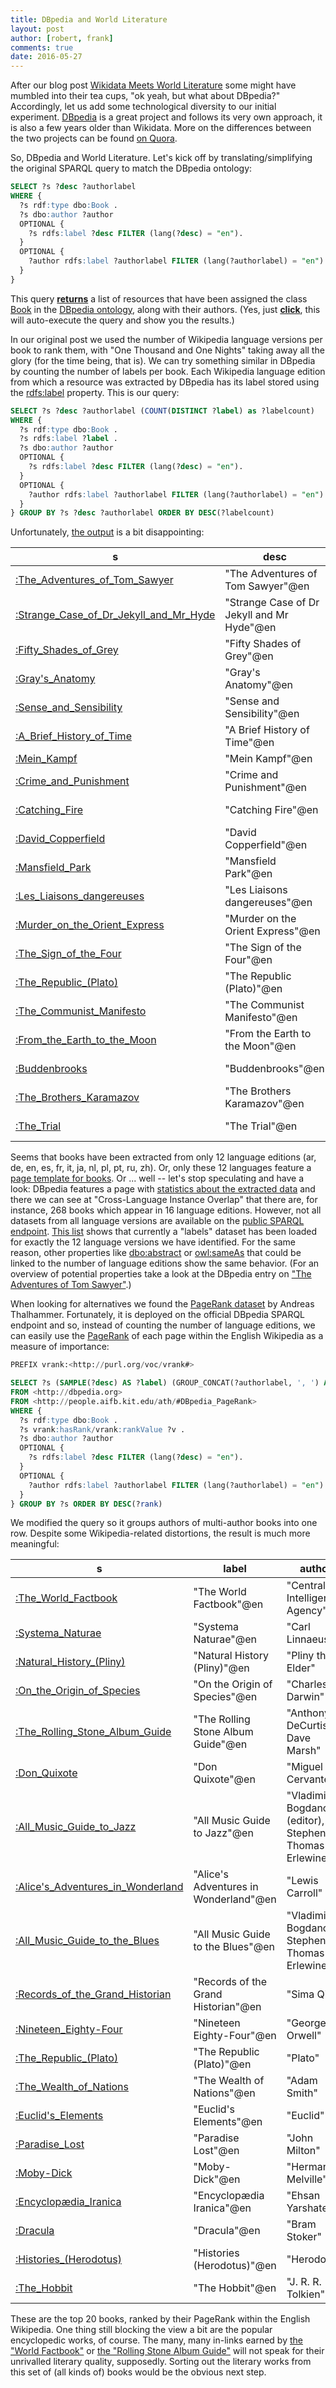 ```yaml
---
title: DBpedia and World Literature
layout: post
author: [robert, frank]
comments: true
date: 2016-05-27
---
```


After our blog post
[Wikidata Meets World Literature](Wikidata-Meets-World-Literature])
some might have mumbled into their tea cups, "ok yeah, but what about
DBpedia?" Accordingly, let us add some technological diversity to our
initial experiment. [DBpedia](http://www.dbpedia.org/) is a great
project and follows its very own approach, it is also a few years
older than Wikidata. More on the differences between the two projects
can be found
[on Quora](https://www.quora.com/What-is-the-difference-between-Wikidata-and-DBpedia).

So, DBpedia and World Literature. Let's kick off by translating/simplifying the original SPARQL query to match the DBpedia ontology:

~~~ sql
SELECT ?s ?desc ?authorlabel
WHERE {
  ?s rdf:type dbo:Book .
  ?s dbo:author ?author
  OPTIONAL {
    ?s rdfs:label ?desc FILTER (lang(?desc) = "en").
  }
  OPTIONAL {
    ?author rdfs:label ?authorlabel FILTER (lang(?authorlabel) = "en").
  }
}
~~~

This query **[returns][query-book]** a list of resources that have
been assigned the class
[Book](http://mappings.dbpedia.org/server/ontology/classes/Book) in
the
[DBpedia ontology](http://mappings.dbpedia.org/server/ontology/classes/),
along with their authors. (Yes, just **[click][query-book]**, this
will auto-execute the query and show you the results.)

In our original post we used the number of Wikipedia language versions
per book to rank them, with "One Thousand and One Nights" taking away
all the glory (for the time being, that is). We can try something
similar in DBpedia by counting the number of labels per book. Each
Wikipedia language edition from which a resource was extracted by
DBpedia has its label stored using the
[rdfs:label](https://www.w3.org/TR/2004/REC-rdf-schema-20040210/#ch_label)
property. This is our query:

~~~ sql
SELECT ?s ?desc ?authorlabel (COUNT(DISTINCT ?label) as ?labelcount)
WHERE {
  ?s rdf:type dbo:Book .
  ?s rdfs:label ?label .
  ?s dbo:author ?author
  OPTIONAL {
    ?s rdfs:label ?desc FILTER (lang(?desc) = "en").
  }
  OPTIONAL {
    ?author rdfs:label ?authorlabel FILTER (lang(?authorlabel) = "en").
  }
} GROUP BY ?s ?desc ?authorlabel ORDER BY DESC(?labelcount)
~~~

Unfortunately, [the output][query-labels] is a bit disappointing:

| s                                      | desc                                       | authorlabel                     | labelcount |
|----------------------------------------|--------------------------------------------|---------------------------------|------------|
| [:The_Adventures_of_Tom_Sawyer](http://dbpedia.org/snorql/?describe=http%3A//dbpedia.org/resource/The_Adventures_of_Tom_Sawyer)         | "The Adventures of Tom Sawyer"@en          | "Mark Twain"@en                 |         12 |
| [:Strange_Case_of_Dr_Jekyll_and_Mr_Hyde](http://dbpedia.org/snorql/?describe=http%3A//dbpedia.org/resource/Strange_Case_of_Dr_Jekyll_and_Mr_Hyde)| "Strange Case of Dr Jekyll and Mr Hyde"@en | "Robert Louis Stevenson"@en     |         12 |
| [:Fifty_Shades_of_Grey](http://dbpedia.org/snorql/?describe=http%3A//dbpedia.org/resource/Fifty_Shades_of_Grey)                 | "Fifty Shades of Grey"@en                  | "E. L. James"@en                |         12 |
| [:Gray's_Anatomy](http://dbpedia.org/snorql/?describe=http%3A//dbpedia.org/resource/Gray's_Anatomy)                       | "Gray's Anatomy"@en                        | "Henry Gray"@en                 |         12 |
| [:Sense_and_Sensibility](http://dbpedia.org/snorql/?describe=http%3A//dbpedia.org/resource/Sense_and_Sensibility)                | "Sense and Sensibility"@en                 | "Jane Austen"@en                |         12 |
| [:A_Brief_History_of_Time](http://dbpedia.org/snorql/?describe=http%3A//dbpedia.org/resource/A_Brief_History_of_Time)              | "A Brief History of Time"@en               | "Stephen Hawking"@en            |         12 |
| [:Mein_Kampf](http://dbpedia.org/snorql/?describe=http%3A//dbpedia.org/resource/Mein_Kampf)                           | "Mein Kampf"@en                            | "Adolf Hitler"@en               |         12 |
| [:Crime_and_Punishment](http://dbpedia.org/snorql/?describe=http%3A//dbpedia.org/resource/Crime_and_Punishment)                 | "Crime and Punishment"@en                  | "Fyodor Dostoyevsky"@en         |         12 |
| [:Catching_Fire](http://dbpedia.org/snorql/?describe=http%3A//dbpedia.org/resource/Catching_Fire)                        | "Catching Fire"@en                         | "Suzanne Collins"@en            |         12 |
| [:David_Copperfield](http://dbpedia.org/snorql/?describe=http%3A//dbpedia.org/resource/David_Copperfield)                    | "David Copperfield"@en                     | "Charles Dickens"@en            |         12 |
| [:Mansfield_Park](http://dbpedia.org/snorql/?describe=http%3A//dbpedia.org/resource/Mansfield_Park)                       | "Mansfield Park"@en                        | "Jane Austen"@en                |         12 |
| [:Les_Liaisons_dangereuses](http://dbpedia.org/snorql/?describe=http%3A//dbpedia.org/resource/Les_Liaisons_dangereuses)             | "Les Liaisons dangereuses"@en              | "Pierre Choderlos de Laclos"@en |         12 |
| [:Murder_on_the_Orient_Express](http://dbpedia.org/snorql/?describe=http%3A//dbpedia.org/resource/Murder_on_the_Orient_Express)         | "Murder on the Orient Express"@en          | "Agatha Christie"@en            |         12 |
| [:The_Sign_of_the_Four](http://dbpedia.org/snorql/?describe=http%3A//dbpedia.org/resource/The_Sign_of_the_Four)                 | "The Sign of the Four"@en                  | "Arthur Conan Doyle"@en         |         12 |
| [:The_Republic_(Plato)][the-republic]                       | "The Republic (Plato)"@en                  | "Plato"@en                      |         12 |
| [:The_Communist_Manifesto](http://dbpedia.org/snorql/?describe=http%3A//dbpedia.org/resource/The_Communist_Manifesto)              | "The Communist Manifesto"@en               | "Friedrich Engels"@en           |         12 |
| [:From_the_Earth_to_the_Moon](http://dbpedia.org/snorql/?describe=http%3A//dbpedia.org/resource/From_the_Earth_to_the_Moon)           | "From the Earth to the Moon"@en            | "Jules Verne"@en                |         12 |
| [:Buddenbrooks](http://dbpedia.org/snorql/?describe=http%3A//dbpedia.org/resource/Buddenbrooks)                         | "Buddenbrooks"@en                          | "Thomas Mann"@en                |         12 |
| [:The_Brothers_Karamazov](http://dbpedia.org/snorql/?describe=http%3A//dbpedia.org/resource/The_Brothers_Karamazov)               | "The Brothers Karamazov"@en                | "Fyodor Dostoyevsky"@en         |         12 |
| [:The_Trial](http://dbpedia.org/snorql/?describe=http%3A//dbpedia.org/resource/The_Trial)                            | "The Trial"@en                             | "Franz Kafka"@en                |         12 |



Seems that books have been extracted from only 12 language editions
(ar, de, en, es, fr, it, ja, nl, pl, pt, ru, zh). Or, only these 12
languages feature a
[page template for books](https://en.wikipedia.org/wiki/Help:Template). Or
... well -- let's stop speculating and have a look: DBpedia features a
page with
[statistics about the extracted data](http://wiki.dbpedia.org/services-resources/datasets/cross-language-overlap-statistics)
and there we can see at "Cross-Language Instance Overlap" that there
are, for instance, 268 books which appear in 16 language editions.
However, not all datasets from all language versions are available on
the
[public SPARQL endpoint](http://wiki.dbpedia.org/OnlineAccess#1.1%20Public%20SPARQL%20Endpoint).
[This list](http://downloads.dbpedia.org/2015-04/core/) shows that
currently a "labels" dataset has been loaded for exactly the 12
language versions we have identified.  For the same reason, other
properties like
[dbo:abstract](http://dbpedia.org/snorql/?property=http%3A//dbpedia.org/ontology/abstract)
or [owl:sameAs](http://www.w3.org/2002/07/owl#sameAs) that could be
linked to the number of language editions show the same behavior. (For
an overview of potential properties take a look at the DBpedia entry
on
["The Adventures of Tom Sawyer"](http://dbpedia.org/snorql/?describe=http%3A//dbpedia.org/resource/The_Adventures_of_Tom_Sawyer).)

When looking for alternatives we found the [PageRank dataset](http://people.aifb.kit.edu/ath/) by Andreas Thalhammer. Fortunately, it is deployed on the official DBpedia SPARQL endpoint and so, instead of counting the number of language editions, we can easily use the [PageRank](https://en.wikipedia.org/wiki/PageRank) of each page within the English Wikipedia as a measure of importance:

~~~ sql
PREFIX vrank:<http://purl.org/voc/vrank#>

SELECT ?s (SAMPLE(?desc) AS ?label) (GROUP_CONCAT(?authorlabel, ', ') AS ?author) (MAX(?v) AS ?rank)
FROM <http://dbpedia.org>
FROM <http://people.aifb.kit.edu/ath/#DBpedia_PageRank>
WHERE {
  ?s rdf:type dbo:Book .
  ?s vrank:hasRank/vrank:rankValue ?v .
  ?s dbo:author ?author
  OPTIONAL {
    ?s rdfs:label ?desc FILTER (lang(?desc) = "en").
  }
  OPTIONAL {
    ?author rdfs:label ?authorlabel FILTER (lang(?authorlabel) = "en").
  }
} GROUP BY ?s ORDER BY DESC(?rank)
~~~

We modified the query so it groups authors of multi-author books into one row. Despite some Wikipedia-related distortions, the result is much more meaningful:

| s                                 | label                                 | author                                                    |    rank |
|-----------------------------------|---------------------------------------|-----------------------------------------------------------|---------|
| [:The_World_Factbook](http://dbpedia.org/snorql/?describe=http%3A//dbpedia.org/resource/The_World_Factbook)              | "The World Factbook"@en               | "Central Intelligence Agency"                             | 146.277 |
| [:Systema_Naturae](http://dbpedia.org/snorql/?describe=http%3A//dbpedia.org/resource/Systema_Naturae)                 | "Systema Naturae"@en                  | "Carl Linnaeus"                                           | 68.6522 |
| [:Natural_History_(Pliny)][natural-history]                | "Natural History (Pliny)"@en          | "Pliny the Elder"                                         | 64.9683 |
| [:On_the_Origin_of_Species](http://dbpedia.org/snorql/?describe=http%3A//dbpedia.org/resource/On_the_Origin_of_Species)        | "On the Origin of Species"@en         | "Charles Darwin"                                          | 56.7624 |
| [:The_Rolling_Stone_Album_Guide](http://dbpedia.org/snorql/?describe=http%3A//dbpedia.org/resource/The_Rolling_Stone_Album_Guide)   | "The Rolling Stone Album Guide"@en    | "Anthony DeCurtis, Dave Marsh"                            | 47.9486 |
| [:Don_Quixote](http://dbpedia.org/snorql/?describe=http%3A//dbpedia.org/resource/Don_Quixote)                     | "Don Quixote"@en                      | "Miguel de Cervantes"                                     | 45.3332 |
| [:All_Music_Guide_to_Jazz](http://dbpedia.org/snorql/?describe=http%3A//dbpedia.org/resource/All_Music_Guide_to_Jazz)         | "All Music Guide to Jazz"@en          | "Vladimir Bogdanov (editor), Stephen Thomas Erlewine"     |  44.641 |
| [:Alice's_Adventures_in_Wonderland](http://dbpedia.org/snorql/?describe=http%3A//dbpedia.org/resource/Alice's_Adventures_in_Wonderland)| "Alice's Adventures in Wonderland"@en | "Lewis Carroll"                                           | 42.4669 |
| [:All_Music_Guide_to_the_Blues](http://dbpedia.org/snorql/?describe=http%3A//dbpedia.org/resource/All_Music_Guide_to_the_Blues)    | "All Music Guide to the Blues"@en     | "Vladimir Bogdanov, Stephen Thomas Erlewine"              | 40.9857 |
| [:Records_of_the_Grand_Historian](http://dbpedia.org/snorql/?describe=http%3A//dbpedia.org/resource/Records_of_the_Grand_Historian)  | "Records of the Grand Historian"@en   | "Sima Qian"                                               |  40.262 |
| [:Nineteen_Eighty-Four](http://dbpedia.org/snorql/?describe=http%3A//dbpedia.org/resource/Nineteen_Eighty-Four)            | "Nineteen Eighty-Four"@en             | "George Orwell"                                           | 39.9243 |
| [:The_Republic_(Plato)][the-republic]            | "The Republic (Plato)"@en             | "Plato"                                                   | 38.9124 |
| [:The_Wealth_of_Nations](http://dbpedia.org/snorql/?describe=http%3A//dbpedia.org/resource/The_Wealth_of_Nations)           | "The Wealth of Nations"@en            | "Adam Smith"                                              | 37.4529 |
| [:Euclid's_Elements](http://dbpedia.org/snorql/?describe=http%3A//dbpedia.org/resource/Euclid's_Elements)               | "Euclid's Elements"@en                | "Euclid"                                                  | 36.0581 |
| [:Paradise_Lost](http://dbpedia.org/snorql/?describe=http%3A//dbpedia.org/resource/Paradise_Lost)                   | "Paradise Lost"@en                    | "John Milton"                                             | 32.8596 |
| [:Moby-Dick](http://dbpedia.org/snorql/?describe=http%3A//dbpedia.org/resource/Moby-Dick)                       | "Moby-Dick"@en                        | "Herman Melville"                                         |  32.632 |
| [:Encyclopædia_Iranica](http://dbpedia.org/snorql/?describe=http%3A//dbpedia.org/resource/Encyclopædia_Iranica)            | "Encyclopædia Iranica"@en             | "Ehsan Yarshater"                                         | 30.9694 |
| [:Dracula](http://dbpedia.org/snorql/?describe=http%3A//dbpedia.org/resource/Dracula)                         | "Dracula"@en                          | "Bram Stoker"                                             | 29.6592 |
| [:Histories_(Herodotus)][histories]            | "Histories (Herodotus)"@en            | "Herodotus"                                               | 29.4831 |
| [:The_Hobbit](http://dbpedia.org/snorql/?describe=http%3A//dbpedia.org/resource/The_Hobbit)                      | "The Hobbit"@en                       | "J. R. R. Tolkien"                                        | 29.4576 |

These are the top 20 books, ranked by their PageRank within the English Wikipedia. One thing still blocking the view a bit are the popular encyclopedic works, of course. The many, many in-links earned by [the "World Factbook"](https://en.wikipedia.org/w/index.php?title=Special:WhatLinksHere/The_World_Factbook&limit=500) or [the "Rolling Stone Album Guide"](https://en.wikipedia.org/w/index.php?title=Special:WhatLinksHere/The_Rolling_Stone_Album_Guide&limit=500) will not speak for their unrivalled literary quality, supposedly. Sorting out the literary works from this set of (all kinds of) books would be the obvious next step.




[query-book]: http://dbpedia.org/snorql/?query=SELECT+%3Fs+%3Fdesc+%3Fauthorlabel%0D%0AWHERE+{++%3Fs+rdf%3Atype+dbo%3ABook+.%0D%0A++%3Fs+dbo%3Aauthor+%3Fauthor%0D%0A++OPTIONAL+{++++%3Fs+rdfs%3Alabel+%3Fdesc+FILTER+%28lang%28%3Fdesc%29+%3D+%22en%22%29.%0D%0A++}%0D%0A++OPTIONAL+{++++%3Fauthor+rdfs%3Alabel+%3Fauthorlabel+FILTER+%28lang%28%3Fauthorlabel%29+%3D+%22en%22%29.%0D%0A++}%0D%0A}%0D%0A

[query-labels]: http://dbpedia.org/snorql/?query=SELECT+%3Fs+%3Fdesc+%3Fauthorlabel+%28COUNT%28DISTINCT+%3Flabel%29+as+%3Flabelcount%29%0D%0AWHERE+{++%3Fs+rdf%3Atype+dbo%3ABook+.%0D%0A++%3Fs+rdfs%3Alabel+%3Flabel+.%0D%0A++%3Fs+dbo%3Aauthor+%3Fauthor%0D%0A++OPTIONAL+{++++%3Fs+rdfs%3Alabel+%3Fdesc+FILTER+%28lang%28%3Fdesc%29+%3D+%22en%22%29.%0D%0A++}%0D%0A++OPTIONAL+{++++%3Fauthor+rdfs%3Alabel+%3Fauthorlabel+FILTER+%28lang%28%3Fauthorlabel%29+%3D+%22en%22%29.%0D%0A++}%0D%0A}+GROUP+BY+%3Fs+%3Fdesc+%3Fauthorlabel+ORDER+BY+DESC%28%3Flabelcount%29+LIMIT+20

[the-republic]: http://dbpedia.org/snorql/?describe=http%3A//dbpedia.org/resource/The_Republic_(Plato)
[natural-history]: http://dbpedia.org/snorql/?describe=http%3A//dbpedia.org/resource/Natural_History_(Pliny)
[histories]: http://dbpedia.org/snorql/?describe=http%3A//dbpedia.org/resource/Histories_(Herodotus)
